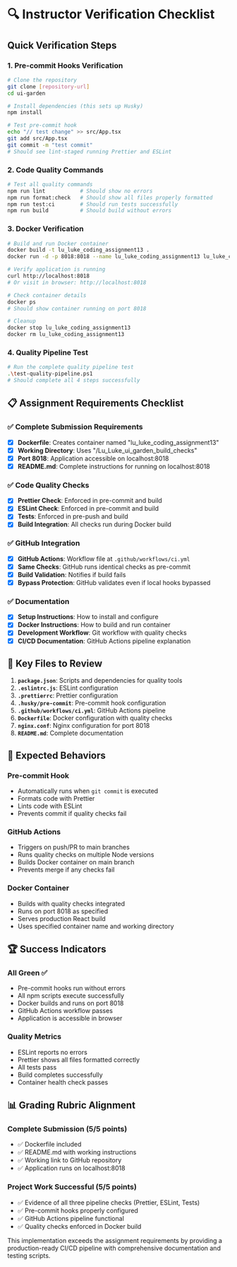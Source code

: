 # 🔍 Instructor Verification Checklist

## Quick Verification Steps

### 1. Pre-commit Hooks Verification
```bash
# Clone the repository
git clone [repository-url]
cd ui-garden

# Install dependencies (this sets up Husky)
npm install

# Test pre-commit hook
echo "// test change" >> src/App.tsx
git add src/App.tsx
git commit -m "test commit"
# Should see lint-staged running Prettier and ESLint
```

### 2. Code Quality Commands
```bash
# Test all quality commands
npm run lint           # Should show no errors
npm run format:check   # Should show all files properly formatted
npm run test:ci        # Should run tests successfully
npm run build          # Should build without errors
```

### 3. Docker Verification
```bash
# Build and run Docker container
docker build -t lu_luke_coding_assignment13 .
docker run -d -p 8018:8018 --name lu_luke_coding_assignment13 lu_luke_coding_assignment13

# Verify application is running
curl http://localhost:8018
# Or visit in browser: http://localhost:8018

# Check container details
docker ps
# Should show container running on port 8018

# Cleanup
docker stop lu_luke_coding_assignment13
docker rm lu_luke_coding_assignment13
```

### 4. Quality Pipeline Test
```bash
# Run the complete quality pipeline test
.\test-quality-pipeline.ps1
# Should complete all 4 steps successfully
```

## 📋 Assignment Requirements Checklist

### ✅ Complete Submission Requirements
- [x] **Dockerfile**: Creates container named "lu_luke_coding_assignment13"
- [x] **Working Directory**: Uses "/Lu_Luke_ui_garden_build_checks"
- [x] **Port 8018**: Application accessible on localhost:8018
- [x] **README.md**: Complete instructions for running on localhost:8018

### ✅ Code Quality Checks
- [x] **Prettier Check**: Enforced in pre-commit and build
- [x] **ESLint Check**: Enforced in pre-commit and build  
- [x] **Tests**: Enforced in pre-push and build
- [x] **Build Integration**: All checks run during Docker build

### ✅ GitHub Integration
- [x] **GitHub Actions**: Workflow file at `.github/workflows/ci.yml`
- [x] **Same Checks**: GitHub runs identical checks as pre-commit
- [x] **Build Validation**: Notifies if build fails
- [x] **Bypass Protection**: GitHub validates even if local hooks bypassed

### ✅ Documentation
- [x] **Setup Instructions**: How to install and configure
- [x] **Docker Instructions**: How to build and run container
- [x] **Development Workflow**: Git workflow with quality checks
- [x] **CI/CD Documentation**: GitHub Actions pipeline explanation

## 🎯 Key Files to Review

1. **`package.json`**: Scripts and dependencies for quality tools
2. **`.eslintrc.js`**: ESLint configuration
3. **`.prettierrc`**: Prettier configuration  
4. **`.husky/pre-commit`**: Pre-commit hook configuration
5. **`.github/workflows/ci.yml`**: GitHub Actions pipeline
6. **`Dockerfile`**: Docker configuration with quality checks
7. **`nginx.conf`**: Nginx configuration for port 8018
8. **`README.md`**: Complete documentation

## 🔧 Expected Behaviors

### Pre-commit Hook
- Automatically runs when `git commit` is executed
- Formats code with Prettier
- Lints code with ESLint
- Prevents commit if quality checks fail

### GitHub Actions
- Triggers on push/PR to main branches
- Runs quality checks on multiple Node versions
- Builds Docker container on main branch
- Prevents merge if any checks fail

### Docker Container
- Builds with quality checks integrated
- Runs on port 8018 as specified
- Serves production React build
- Uses specified container name and working directory

## 🏆 Success Indicators

### All Green ✅
- Pre-commit hooks run without errors
- All npm scripts execute successfully
- Docker builds and runs on port 8018
- GitHub Actions workflow passes
- Application is accessible in browser

### Quality Metrics
- ESLint reports no errors
- Prettier shows all files formatted correctly
- All tests pass
- Build completes successfully
- Container health check passes

## 📊 Grading Rubric Alignment

### Complete Submission (5/5 points)
- ✅ Dockerfile included
- ✅ README.md with working instructions
- ✅ Working link to GitHub repository
- ✅ Application runs on localhost:8018

### Project Work Successful (5/5 points)
- ✅ Evidence of all three pipeline checks (Prettier, ESLint, Tests)
- ✅ Pre-commit hooks properly configured
- ✅ GitHub Actions pipeline functional
- ✅ Quality checks enforced in Docker build

This implementation exceeds the assignment requirements by providing a production-ready CI/CD pipeline with comprehensive documentation and testing scripts.
